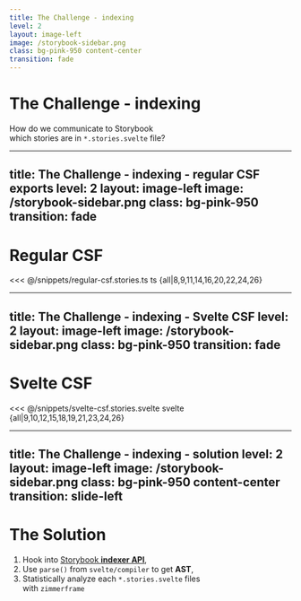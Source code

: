 ```yaml
---
title: The Challenge - indexing
level: 2
layout: image-left
image: /storybook-sidebar.png
class: bg-pink-950 content-center
transition: fade
---
```


<div class="ml-2">

<h1 class="!text-4xl">
The Challenge - <strong>indexing</strong>
</h1>

<p class="text-xl !leading-snug font-serif">
How do we communicate to <logos-storybook-icon /> Storybook<br>
which stories are in <code>*.stories.svelte</code> file?
</p>

</div>

---
title: The Challenge - indexing - regular CSF exports
level: 2
layout: image-left
image: /storybook-sidebar.png
class: bg-pink-950
transition: fade
---

<h1 class="!text-xl !mb-2">
<logos-typescript-icon /> Regular CSF
</h1>

<<< @/snippets/regular-csf.stories.ts ts {all|8,9,11,14,16,20,22,24,26}

---
title: The Challenge - indexing - Svelte CSF
level: 2
layout: image-left
image: /storybook-sidebar.png
class: bg-pink-950
transition: fade
---

<h1 class="!text-xl !mb-2">
<logos-svelte-icon /> Svelte CSF
</h1>

<<< @/snippets/svelte-csf.stories.svelte svelte {all|9,10,12,15,18,19,21,23,24,26}

---
title: The Challenge - indexing - solution
level: 2
layout: image-left
image: /storybook-sidebar.png
class: bg-pink-950 content-center
transition: slide-left
---

<div class="ml-4">

<h1>
The Solution
</h1>

<div class="justify-self-center font-serif">

<v-clicks>

1. Hook into <logos-storybook-icon /> <a href="https://storybook.js.org/docs/api/main-config/main-config-indexers">Storybook <strong>indexer API</strong></a>,
2. Use `parse()` from <logos-svelte-icon /> `svelte/compiler` to get **AST**,
3. Statistically analyze each `*.stories.svelte` files<br>
   with <logos-npm-icon /> `zimmerframe`

</v-clicks>

</div>

</div>